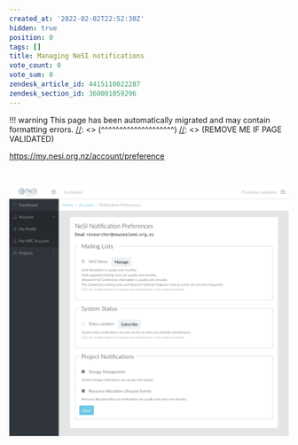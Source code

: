 ```yaml
---
created_at: '2022-02-02T22:52:30Z'
hidden: true
position: 0
tags: []
title: Managing NeSI notifications
vote_count: 0
vote_sum: 0
zendesk_article_id: 4415110022287
zendesk_section_id: 360001059296
---
```




[//]: <> (REMOVE ME IF PAGE VALIDATED)
[//]: <> (vvvvvvvvvvvvvvvvvvvv)
!!! warning
    This page has been automatically migrated and may contain formatting errors.
[//]: <> (^^^^^^^^^^^^^^^^^^^^)
[//]: <> (REMOVE ME IF PAGE VALIDATED)

<https://my.nesi.org.nz/account/preference>

 

![mceclip0.png](../../assets/images/Managing_NeSI_notifications.png)
